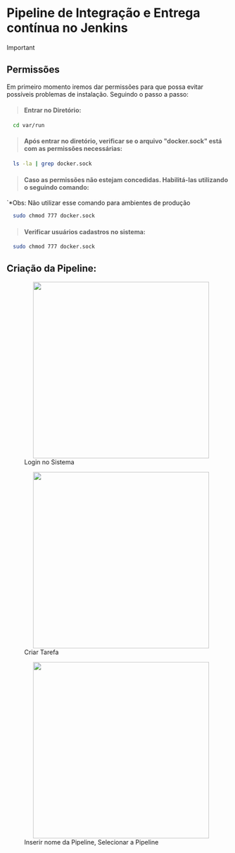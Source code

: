 #  Pipeline de Integração e Entrega contínua no Jenkins

> [!IMPORTANT]
> ## Permissões 

Em primeiro momento iremos dar permissões para que possa evitar possíveis problemas de instalação. Seguindo o passo a passo:

> #### Entrar no Diretório:

```bash
  cd var/run
```

> #### Após entrar no diretório, verificar se o arquivo "docker.sock" está com as permissões necessárias:

```bash
  ls -la | grep docker.sock
```

> #### Caso as permissões não estejam concedidas. Habilitá-las utilizando o seguindo comando:

`*Obs: Não utilizar esse comando para ambientes de produção

```bash
  sudo chmod 777 docker.sock
```

> #### Verificar usuários cadastros no sistema:


```bash
  sudo chmod 777 docker.sock
```

## Criação da Pipeline:

<p align="center">
    <figure>
        <img src="https://github.com/diegofernandesss/pipeline/assets/88402851/422df72c-f116-4643-9c9e-87571801c550" width="400" hspace="20"/>
        <figcaption>Login no Sistema</figcaption>
    </figure>
    <figure>
        <img src="https://github.com/diegofernandesss/pipeline/assets/88402851/25b5bea6-274c-43f0-b6fc-8f904cf23df6" width="400" hspace="20"/> 
        <figcaption>Criar Tarefa</figcaption>
    </figure>
  <figure>
        <img src="https://github.com/diegofernandesss/pipeline/assets/88402851/e4e8a5eb-a9e6-471b-ac79-bf719d98f485" width="400" hspace="20"/> 
        <figcaption>Inserir nome da Pipeline, Selecionar a Pipeline</figcaption>
    </figure>
</p>

